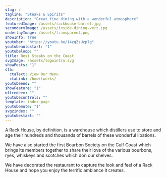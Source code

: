 ```yaml
---
slug: /
tagline: "Steaks & Spirits"
description: "Great fine dining with a wonderful atmosphere"
featuredImage: /assets/rackhouse-barrel.jpg
secondaryImage: /assets/inside-dining-vert.jpg
underlayImage: /assets/transparent.png
showInfo: true
youtuber: "https://youtu.be/14zqZsUzplg"
youtubeautostart: "1"
youtubeloop: ""
title: Best Steaks on the Coast
svgImage: /assets/logointro.svg
showPosts: "1"
cta:
  ctaText: View Our Menu
  ctaLink: /howitworks/
youtubeend: ""
showFeature: "1"
nftredeem: ""
youtubecontrols: ""
template: index-page
youtubemute: "1"
svgzindex: ""
youtubestart: ""
---
```


A Rack House, by definition, is a warehouse which distillers use to store and age their hundreds and thousands of barrels of these wonderful libations.

We have also started the first Bourbon Society on the Gulf Coast which brings its members together to share their love of the various bourbons, ryes, whiskeys and scotches which don our shelves.

We have decorated the restaurant to capture the look and feel of a Rack House and hope you enjoy the terrific ambiance it creates.